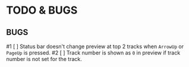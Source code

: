 TODO & BUGS
===========

BUGS
----
#1 [ ] Status bar doesn't change preview at top 2 tracks when `ArrowUp` or `PageUp` is pressed.
#2 [ ] Track number is shown as `0` in preview if track number is not set for the track.
